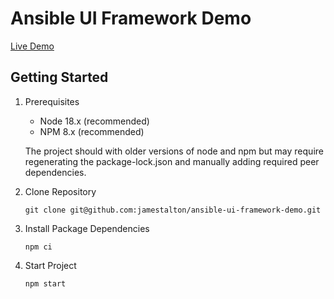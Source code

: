 # Ansible UI Framework Demo

[Live Demo](jamestalton.github.io/ansible-ui-framework-demo/)

## Getting Started

1. Prerequisites

   - Node 18.x (recommended)
   - NPM 8.x (recommended)

    The project should with older versions of node and npm but may require regenerating the package-lock.json and manually adding required peer dependencies.

2. Clone Repository
  
    ```
    git clone git@github.com:jamestalton/ansible-ui-framework-demo.git
    ```

3. Install Package Dependencies

    ```
    npm ci
    ```

4. Start Project

    ```
    npm start
    ```
